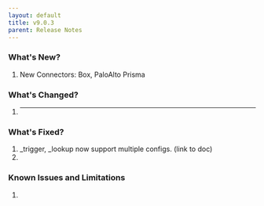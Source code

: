 ```yaml
---
layout: default
title: v9.0.3
parent: Release Notes
---
```


### What's New?
1. New Connectors: Box, PaloAlto Prisma

### What's Changed?
1. ---

### What's Fixed?
1. \_trigger, \_lookup now support multiple configs. (link to doc)
2. 

### Known Issues and Limitations
1. 
